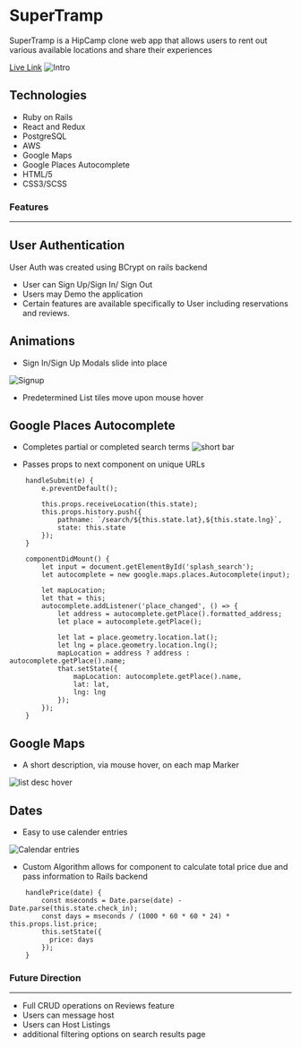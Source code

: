 #  SuperTramp

SuperTramp is a HipCamp clone web app that allows users to rent out various available locations and share their experiences

[Live Link](https://supertrampapp.herokuapp.com/)
![Intro](https://supertramp-mast.s3-us-west-1.amazonaws.com/intro.png)

Technologies
--------------
* Ruby on Rails
* React and Redux
* PostgreSQL
* AWS
* Google Maps
* Google Places Autocomplete
* HTML/5
* CSS3/SCSS

### Features
--------------
## User Authentication
User Auth was created using BCrypt on rails backend
* User can Sign Up/Sign In/ Sign Out
* Users may Demo the application
* Certain features are available specifically to User including reservations and reviews.

## Animations
* Sign In/Sign Up Modals slide into place
<!-- ![Login](https://supertramp-mast.s3-us-west-1.amazonaws.com/login+animation.gif) -->

![Signup](https://supertramp-mast.s3-us-west-1.amazonaws.com/signup+animation.gif)

* Predetermined List tiles move upon mouse hover

## Google Places Autocomplete
* Completes partial or completed search terms
![short bar](https://supertramp-mast.s3-us-west-1.amazonaws.com/Google+places+ac.png)

<!-- ![long bar](https://supertramp-mast.s3-us-west-1.amazonaws.com/full+search+bar.png) -->

* Passes props to next component on unique URLs
``````````````````````
    handleSubmit(e) {
        e.preventDefault();

        this.props.receiveLocation(this.state);
        this.props.history.push({
            pathname: `/search/${this.state.lat},${this.state.lng}`,
            state: this.state
        });
    }

    componentDidMount() {
        let input = document.getElementById('splash_search');
        let autocomplete = new google.maps.places.Autocomplete(input);

        let mapLocation;
        let that = this;
        autocomplete.addListener('place_changed', () => {
            let address = autocomplete.getPlace().formatted_address;
            let place = autocomplete.getPlace();

            let lat = place.geometry.location.lat();
            let lng = place.geometry.location.lng();
            mapLocation = address ? address : autocomplete.getPlace().name;
            that.setState({
                mapLocation: autocomplete.getPlace().name,
                lat: lat,
                lng: lng
            });
        });   
    }
``````````````````````


## Google Maps
* A short description, via mouse hover, on each map Marker

![list desc hover](https://supertramp-mast.s3-us-west-1.amazonaws.com/map+hover.png)


## Dates
* Easy to use calender entries

![Calendar entries](https://supertramp-mast.s3-us-west-1.amazonaws.com/reactdates+calendar.png)

* Custom Algorithm allows for component to calculate total price due and pass information to Rails backend
`````````````````````````````````
    handlePrice(date) {
        const mseconds = Date.parse(date) - Date.parse(this.state.check_in);
        const days = mseconds / (1000 * 60 * 60 * 24) * this.props.list.price;
        this.setState({
          price: days
        });
    }
`````````````````````````````````




### Future Direction
---------
* Full CRUD operations on Reviews feature
* Users can message host
* Users can Host Listings
* additional filtering options on search results page



